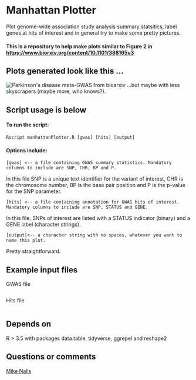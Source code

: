 # Manhattan Plotter
Plot genome-wide association study analysis summary statsitics, label genes at hits of interest and in general try to make some pretty pictures.

#### This is a repository to help make plots similar to Figure 2 in https://www.biorxiv.org/content/10.1101/388165v3 

## Plots generated look like this ...
![Parkinson's disease meta-GWAS from bioarxiv](https://github.com/ipdgc/Manhattan-Plotter/blob/master/parkinsonManhattan.png)
...but maybe with less skyscrapers (maybe more, who knows?).

## Script usage is below

#### To run the script:
```
Rscript manhattanPlotter.R [gwas] [hits] [output]
```

#### Options include:
```
[gwas] <-- a file containing GWAS summary statistics. Mandatory columns to include are SNP, CHR, BP and P.
```
In this file SNP is a unique text identifier for the variant of interest, CHR is the chromosome number, BP is the base pair position and P is the p-value for the SNP parameter.
```
[hits] <-- a file containing annotation for GWAS hits of interest. Mandatory columns to include are SNP, STATUS and GENE.
```
In this file, SNPs of interest are listed with a STATUS indicator (binary) and a GENE label (character strings).
```
[output]<-- a character string with no spaces, whatever you want to name this plot.
```
Pretty straightforward.

## Example input files

GWAS file
```
```

Hits file
```
```

## Depends on
R > 3.5 with packages data.table, tidyverse, ggrepel and reshape2

## Questions or comments
[Mike Nalls](mike@datatecnica.com)

